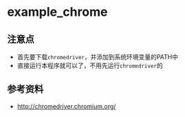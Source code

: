 # example_chrome

## 注意点
 - 首先要下载`chromedriver`，并添加到系统环境变量的PATH中
 - 直接运行本程序就可以了，不用先运行`chromedriver`的

## 参考资料
 - http://chromedriver.chromium.org/